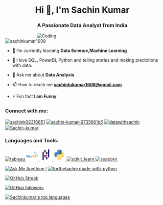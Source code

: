 <h1 align="center">Hi 👋, I'm Sachin Kumar</h1>
<h3 align="center">A Passionate Data Analyst from India</h3>
<img align="right" alt="Coding" width="400" src="https://cdn.dribbble.com/users/1162077/screenshots/3848914/programmer.gif">

<p align="left"> <img src="https://komarev.com/ghpvc/?username=sachinkumar1609&label=Profile%20views&color=0e75b6&style=flat" alt="sachinkumar1609" /> </p>

- 🌱 I’m currently learning **Data Science,Machine Learning**
- 👀 I love SQL, PowerBI, Python and telling stories and making predictions with data.
- 💬 Ask me about **Data Analysis**

- 📫 How to reach me **sachintukumar1609@gmail.com**

- ⚡ Fun fact **I am Funny**

<h3 align="left">Connect with me:</h3>
<p align="left">
<a href="https://twitter.com/Sachintukumar" target="blank"><img align="center" src="https://raw.githubusercontent.com/rahuldkjain/github-profile-readme-generator/master/src/images/icons/Social/twitter.svg" alt="sachink02316651" height="30" width="40" /></a>
<a href="https://linkedin.com/in/sachin-kumar-9735661b5" target="blank"><img align="center" src="https://raw.githubusercontent.com/rahuldkjain/github-profile-readme-generator/master/src/images/icons/Social/linked-in-alt.svg" alt="sachin-kumar-9735661b5" height="30" width="40" /></a>
 <a href="https://www.instagram.com/datawithsachin/" target="blank"><img align="center" src="https://raw.githubusercontent.com/rahuldkjain/github-profile-readme-generator/master/src/images/icons/Social/instagram.svg" alt="datawithsachin" height="30" width="40" /></a>
<a href="https://medium.com/@sachintukumar1609" target="blank"><img align="center" src="https://github.com/gauravghongde/social-icons/blob/master/SVG/Color/Medium.svg" alt="Sachin-kumar" height="30" width="40" /></a>
</p>

<h3 align="left">Languages and Tools:</h3>
<p align="left"> <a href="https://www.tableau.com/"db/" target="_blank" rel="noreferrer"> <img src="https://camo.githubusercontent.com/ca068225c88633e9391b8bfc7a1dabeea5060afce88f6a126fb89c1ab18666d9/68747470733a2f2f70726f66696c696e61746f722e7269736861762e6465762f736b696c6c732d6173736574732f7461626c6561752e737667" alt="tableau" width="40" height="40"/> </a> <a href="https://www.mysql.com/" target="_blank" rel="noreferrer"> <img src="https://raw.githubusercontent.com/devicons/devicon/master/icons/mysql/mysql-original-wordmark.svg" alt="mysql" width="40" height="40"/> </a> <a href="https://pandas.pydata.org/" target="_blank" rel="noreferrer"> <img src="https://raw.githubusercontent.com/devicons/devicon/2ae2a900d2f041da66e950e4d48052658d850630/icons/pandas/pandas-original.svg" alt="pandas" width="40" height="40"/> </a> <a href="https://www.python.org" target="_blank" rel="noreferrer"> <img src="https://raw.githubusercontent.com/devicons/devicon/master/icons/python/python-original.svg" alt="python" width="40" height="40"/> </a> <a href="https://scikit-learn.org/" target="_blank" rel="noreferrer"> <img src="https://upload.wikimedia.org/wikipedia/commons/0/05/Scikit_learn_logo_small.svg" alt="scikit_learn" width="40" height="40"/> </a> <a href="https://seaborn.pydata.org/" target="_blank" rel="noreferrer"> <img src="https://seaborn.pydata.org/_images/logo-mark-lightbg.svg" alt="seaborn" width="40" height="40"/> </a> </p>
 

[![Ask Me Anything !](https://img.shields.io/badge/Ask%20me-anything-1abc9c.svg)](https://GitHub.com/Naereen/ama)
[![forthebadge made-with-python](http://ForTheBadge.com/images/badges/made-with-python.svg)](https://www.python.org/)
 
[![GitHub Streak](https://github-readme-streak-stats.herokuapp.com?user=Sachinkumar1609&theme=ads-juicy-fresh&hide_border=true)](https://git.io/streak-stats)
 
 [![GitHub followers](https://img.shields.io/github/followers/Naereen.svg?style=social&label=Follow&maxAge=2592000)](https://github.com/Naereen?tab=followers)
 
[![Sachinkumar's top languages](https://github-readme-stats.vercel.app/api/top-langs/?username=sachinkumar1609&theme=blue-green)](https://github.com/anuraghazra/github-readme-stats)
 

    
